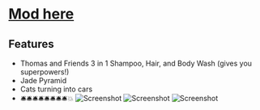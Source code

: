 # [Mod here](https://github.com/MrAnderson1971/WeaponizedAbsurdityMod/raw/master/ThomasAndFriends3In1ShampooHairAndBodyWash.jar)
## Features
* Thomas and Friends 3 in 1 Shampoo, Hair, and Body Wash (gives you superpowers!)
* Jade Pyramid
* Cats turning into cars
* 🛎️🛎️🛎️🛎️🛎️🛎️🛎️🛎️💥
![Screenshot](https://cdn.discordapp.com/attachments/711005665245528065/1232499575751708763/image.png?ex=6629ae2d&is=66285cad&hm=3c1dbe075e3a130eb2522193240d360e2bc6b90a7a5cb7a137d710f301ccba04&)
![Screenshot](https://cdn.discordapp.com/attachments/707322532088250441/1232499895647342602/image.png?ex=6629ae79&is=66285cf9&hm=6cfe16ee4b0b5e9e1c19e404d9c002f401c6f5a3d73fe11235ab9ad68a843912&)
![Screenshot](https://cdn.discordapp.com/attachments/1194406899869831220/1232382538232758334/image.png?ex=6629412d&is=6627efad&hm=391ef0eaa915b2060231d06c577129b49e2b3d6af4b288bcd51d1cb8c3de62e3&)

